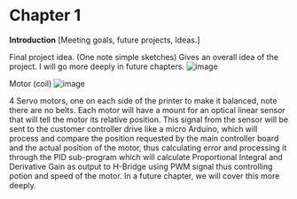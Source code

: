 # Chapter 1
**Introduction**
[Meeting goals, future projects, Ideas.]

Final project idea. (One note simple sketches) Gives an overall idea of the project. I will go more deeply in future chapters.
![image](https://github.com/studdev101/Quality-Speed-Printing-DIY-SERVOS-/assets/101147725/0bff0d91-4913-4a3b-9a9c-68676ec6b92b)

Motor (coil)
![image](https://github.com/studdev101/Quality-Speed-Printing-DIY-SERVOS-/assets/101147725/09d390c1-aea4-49e4-b7a3-8013e31633f9)

4 Servo motors, one on each side of the printer to make it balanced, note there are no belts. Each motor will have a mount for an optical linear sensor that will tell the motor its relative position. This signal from the sensor will be sent to the customer controller drive like a micro Arduino, which will process and compare the position requested by the main controller board and the actual position of the motor, thus calculating error and processing it through the PID sub-program which will calculate Proportional Integral and Derivative Gain as output to H-Bridge using PWM signal thus controlling potion and speed of the motor. In a future chapter, we will cover this more deeply.
